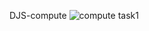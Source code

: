 DJS-compute
![compute task1](https://github.com/priyanksutaria/computeTask1/assets/142902108/d7f46dd6-96a1-4c37-8cd8-4e32d67bd0d9)

